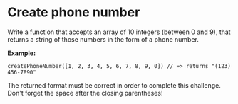 # Create phone number

Write a function that accepts an array of 10 integers (between 0 and 9), that returns a string of those numbers in the form of a phone number.

__Example:__

    createPhoneNumber([1, 2, 3, 4, 5, 6, 7, 8, 9, 0]) // => returns "(123) 456-7890"
The returned format must be correct in order to complete this challenge.
Don't forget the space after the closing parentheses!